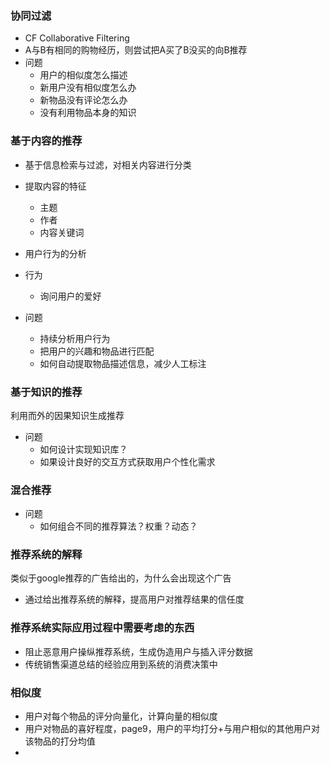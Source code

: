 ### 协同过滤

- CF Collaborative Filtering
- A与B有相同的购物经历，则尝试把A买了B没买的向B推荐
- 问题
  - 用户的相似度怎么描述
  - 新用户没有相似度怎么办
  - 新物品没有评论怎么办
  - 没有利用物品本身的知识

### 基于内容的推荐

- 基于信息检索与过滤，对相关内容进行分类

- 提取内容的特征
  - 主题
  - 作者
  - 内容关键词
  
- 用户行为的分析
  
- 行为
  
  - 询问用户的爱好
  
- 问题
  
  - 持续分析用户行为
  - 把用户的兴趣和物品进行匹配
  - 如何自动提取物品描述信息，减少人工标注

### 基于知识的推荐

利用而外的因果知识生成推荐

-   问题
    -   如何设计实现知识库？
    -   如果设计良好的交互方式获取用户个性化需求

### 混合推荐

- 问题
  - 如何组合不同的推荐算法？权重？动态？

### 推荐系统的解释

类似于google推荐的广告给出的，为什么会出现这个广告

- 通过给出推荐系统的解释，提高用户对推荐结果的信任度

### 推荐系统实际应用过程中需要考虑的东西

- 阻止恶意用户操纵推荐系统，生成伪造用户与插入评分数据
- 传统销售渠道总结的经验应用到系统的消费决策中

### 相似度

- 用户对每个物品的评分向量化，计算向量的相似度
- 用户对物品的喜好程度，page9，用户的平均打分+与用户相似的其他用户对该物品的打分均值
- 